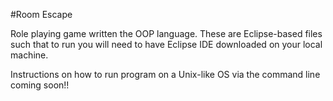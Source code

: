 #Room Escape

Role playing game written the OOP language. These are Eclipse-based files such that to run you will need to have Eclipse IDE downloaded on your local machine.

Instructions on how to run program on a Unix-like OS via the command line coming soon!!
